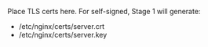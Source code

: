 Place TLS certs here. For self-signed, Stage 1 will generate:
- /etc/nginx/certs/server.crt
- /etc/nginx/certs/server.key

